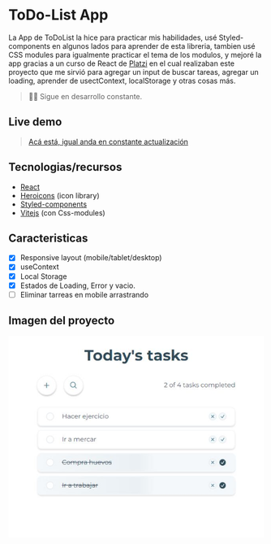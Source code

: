 # ToDo-List App

La App de ToDoList la hice para practicar mis habilidades, usé Styled-components en algunos lados para aprender de esta libreria, tambien usé CSS modules para igualmente practicar el tema de los modulos, y mejoré la app gracias a un curso de React de [Platzi](https://platzi.com/cursos/react/) en el cual realizaban este proyecto que me sirvió para agregar un input de buscar tareas, agregar un loading, aprender de usectContext, localStorage y otras cosas más.
> 👷‍♂️ Sigue en desarrollo constante.
> 

## Live demo

> [Acá está, igual anda en constante actualización](https://yesidexe.github.io/Todo-list/)
> 

## **Tecnologias/recursos**

- [React](https://react.dev/)
- [Heroicons](https://heroicons.com/) (icon library)
- [Styled-components](https://styled-components.com/)
- [Vitejs](https://vitejs.dev/) (con Css-modules)

## Caracteristicas

- [x]  Responsive layout (mobile/tablet/desktop)
- [x]  useContext
- [x]  Local Storage
- [x]  Estados de Loading, Error y vacio.
- [ ]  Eliminar tarreas en mobile arrastrando

## Imagen del proyecto

![project image](./docs/project-image.JPG)

